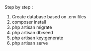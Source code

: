 Step by step :

1. Create database based on .env files
2. composer install
3. php artisan migrate
4. php artisan db:seed
5. php artisan key:generate
6. php artisan serve

